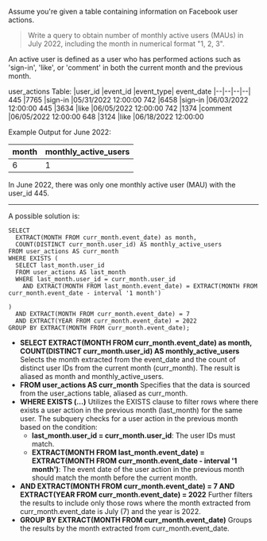 Assume you're given a table containing information on Facebook user actions. 
>Write a query to obtain number of monthly active users (MAUs) in July 2022, including the month in numerical format "1, 2, 3".

An active user is defined as a user who has performed actions such as 'sign-in', 'like', or 'comment' in both the current month and the previous month.

user_actions Table:
|user_id	|event_id	|event_type|	event_date
|--|--|--|--|
445	|7765	|sign-in	|05/31/2022 12:00:00
742	|6458	|sign-in	|06/03/2022 12:00:00
445	|3634	|like	|06/05/2022 12:00:00
742	|1374	|comment	|06/05/2022 12:00:00
648	|3124	|like	|06/18/2022 12:00:00

Example Output for June 2022:

month	|monthly_active_users
|--|--|
6	|1

In June 2022, there was only one monthly active user (MAU) with the user_id 445.

***

A possible solution is:
```
SELECT 
  EXTRACT(MONTH FROM curr_month.event_date) as month,
  COUNT(DISTINCT curr_month.user_id) AS monthly_active_users
FROM user_actions AS curr_month
WHERE EXISTS (
  SELECT last_month.user_id
  FROM user_actions AS last_month
  WHERE last_month.user_id = curr_month.user_id
    AND EXTRACT(MONTH FROM last_month.event_date) = EXTRACT(MONTH FROM curr_month.event_date - interval '1 month')
    
)
  AND EXTRACT(MONTH FROM curr_month.event_date) = 7
  AND EXTRACT(YEAR FROM curr_month.event_date) = 2022
GROUP BY EXTRACT(MONTH FROM curr_month.event_date);
```

* **SELECT EXTRACT(MONTH FROM curr_month.event_date) as month, COUNT(DISTINCT curr_month.user_id) AS monthly_active_users** Selects the month extracted from the event_date and the count of distinct user IDs from the current month (curr_month). The result is aliased as month and monthly_active_users.
* **FROM user_actions AS curr_month** Specifies that the data is sourced from the user_actions table, aliased as curr_month.
* **WHERE EXISTS (...)** Utilizes the EXISTS clause to filter rows where there exists a user action in the previous month (last_month) for the same user. The subquery checks for a user action in the previous month based on the condition:
    * **last_month.user_id = curr_month.user_id**: The user IDs must match.
    * **EXTRACT(MONTH FROM last_month.event_date) = EXTRACT(MONTH FROM curr_month.event_date - interval '1 month')**: The event date of the user action in the previous month should match the month before the current month.
* **AND EXTRACT(MONTH FROM curr_month.event_date) = 7 AND EXTRACT(YEAR FROM curr_month.event_date) = 2022** Further filters the results to include only those rows where the month extracted from curr_month.event_date is July (7) and the year is 2022.
* **GROUP BY EXTRACT(MONTH FROM curr_month.event_date)** Groups the results by the month extracted from curr_month.event_date.